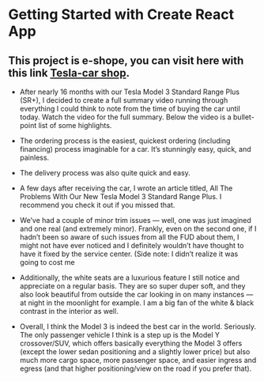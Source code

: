 # Getting Started with Create React App

## This project is e-shope, you can visit here with this link [Tesla-car shop](https://tesla-car-e-shop.netlify.app/).


- After nearly 16 months with our Tesla Model 3 Standard Range Plus (SR+), I decided to create a full summary video running through everything I could think to note from the time of buying the car until today. Watch the video for the full summary. Below the video is a bullet-point list of some highlights.


- The ordering process is the easiest, quickest ordering (including financing) process imaginable for a car. It’s stunningly easy, quick, and painless.
- The delivery process was also quite quick and easy.
- A few days after receiving the car, I wrote an article titled, All The Problems With Our New Tesla Model 3 Standard Range Plus. I recommend you check it out if you missed that.
- We’ve had a couple of minor trim issues — well, one was just imagined and one real (and extremely minor). Frankly, even on the second one, if I hadn’t been so aware of such issues from all the FUD about them, I might not have ever noticed and I definitely wouldn’t have thought to have it fixed by the service center. (Side note: I didn’t realize it was going to cost me
- Additionally, the white seats are a luxurious feature I still notice and appreciate on a regular basis. They are so super duper soft, and they also look beautiful from outside the car looking in on many instances — at night in the moonlight for example. I am a big fan of the white & black contrast in the interior as well.
- Overall, I think the Model 3 is indeed the best car in the world. Seriously. The only passenger vehicle I think is a step up is the Model Y crossover/SUV, which offers basically everything the Model 3 offers (except the lower sedan positioning and a slightly lower price) but also much more cargo space, more passenger space, and easier ingress and egress (and that higher positioning/view on the road if you prefer that).


